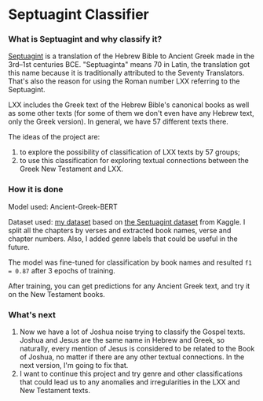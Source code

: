 # Septuagint Classifier

### What is Septuagint and why classify it?

[Septuagint](https://en.wikipedia.org/wiki/Septuagint) is a translation of the Hebrew Bible to Ancient Greek made in the 3rd–1st centuries BCE. "Septuaginta" means 70 in Latin, the translation got this name because it is traditionally attributed to the Seventy Translators. That's also the reason for using the Roman number LXX referring to the Septuagint.

LXX includes the Greek text of the Hebrew Bible's canonical books as well as some other texts (for some of them we don't even have any Hebrew text, only the Greek version). In general, we have 57 different texts there.

The ideas of the project are:
1. to explore the possibility of classification of LXX texts by 57 groups;
2. to use this classification for exploring textual connections between the Greek New Testament and LXX.

### How it is done

Model used: Ancient-Greek-BERT

Dataset used: [my dataset](https://huggingface.co/datasets/epaolinos/septuagint) based on [the Septuagint dataset](https://www.kaggle.com/datasets/abbrivia/septuagint) from Kaggle. I split all the chapters by verses and extracted book names, verse and chapter numbers. Also, I added genre labels that could be useful in the future.

The model was fine-tuned for classification by book names and resulted
```f1 = 0.87``` after 3 epochs of training.

After training, you can get predictions for any Ancient Greek text, and try it on the New Testament books.

### What's next

1. Now we have a lot of Joshua noise trying to classify the Gospel texts. Joshua and Jesus are the same name in Hebrew and Greek, so naturally, every mention of Jesus is considered to be related to the Book of Joshua, no matter if there are any other textual connections. In the next version, I'm going to fix that.
2. I want to continue this project and try genre and other classifications that could lead us to any anomalies and irregularities in the LXX and New Testament texts.